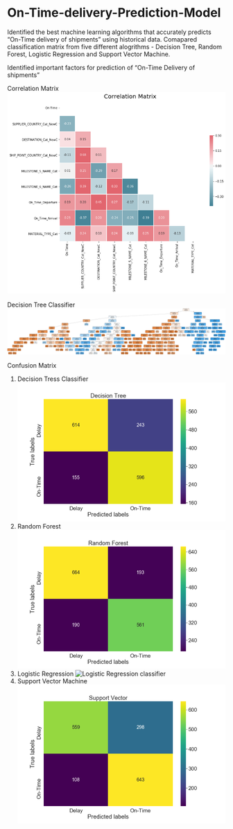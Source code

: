 # On-Time-delivery-Prediction-Model

Identified the best machine learning algorithms that accurately predicts “On-Time delivery of shipments” using historical data. 
Comapared classification matrix from five different alogrithms - Decision Tree, Random Forest, Logistic Regression and Support Vector Machine.

Identified important factors for prediction of “On-Time Delivery of shipments”

Correlation Matrix 
![Correlation between dependent and independent variables](https://github.com/aashay246/On-Time-delivery-Prediction-Model/blob/main/Corr_all.png)

Decision Tree Classifier 
![Decision Tree Classifier](https://github.com/aashay246/On-Time-delivery-Prediction-Model/blob/main/shipment_tree.png)

Confusion Matrix 
1. Decision Tress Classifier
![Decision Tree Classifier](https://github.com/aashay246/On-Time-delivery-Prediction-Model/blob/main/DT.png)
2. Random Forest 
![Random Forest Classifier](https://github.com/aashay246/On-Time-delivery-Prediction-Model/blob/main/rfc.png)
3. Logistic Regression 
![Logistic Regression classifier](https://github.com/aashay246/On-Time-delivery-Prediction-Model/blob/main/LT.png)
4. Support Vector Machine
![Support Vector Classifier](https://github.com/aashay246/On-Time-delivery-Prediction-Model/blob/main/svc.png)
